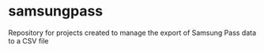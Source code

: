 # samsungpass
Repository for projects created to manage the export of Samsung Pass data to a CSV file
